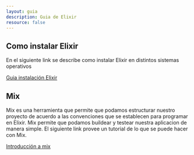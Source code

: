 ```yaml
---
layout: guia
description: Guia de Elixir
resource: false
---
```


## Como instalar Elixir

En el siguiente link se describe como instalar Elixir en distintos sistemas operativos

[Guia instalación Elixir](http://elixir-lang.org/install.html)

## Mix

Mix es una herramienta que permite que podamos estructurar nuestro proyecto de acuerdo a las convenciones que se establecen para programar en Elixir.
Mix permite que podamos buildear y testear nuestra aplicacion de manera simple. El siguiente link provee un tutorial de lo que se puede hacer con Mix. 

[Introducción a mix](http://elixir-lang.org/getting-started/mix-otp/introduction-to-mix.html)